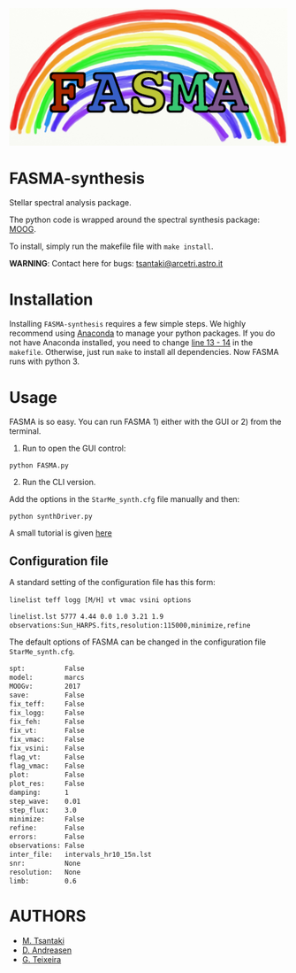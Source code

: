 ![My image](https://github.com/MariaTsantaki/FASMA-synthesis/blob/master/img/running_icon.png)


# FASMA-synthesis
Stellar spectral analysis package. 

The python code is wrapped around the spectral synthesis package: [MOOG](http://www.as.utexas.edu/~chris/moog.html).

To install, simply run the makefile file with `make install`.

**WARNING**: Contact here for bugs: tsantaki@arcetri.astro.it

# Installation
Installing `FASMA-synthesis` requires a few simple steps. We highly recommend
using [Anaconda](https://www.continuum.io/) to manage your python packages.
If you do not have Anaconda installed, you need to change [line 13 - 14](https://github.com/MariaTsantaki/FASMA-synthesis/blob/master/makefile#L13-L14) in the `makefile`. Otherwise, just run `make`
to install all dependencies.
Now FASMA runs with python 3.

# Usage
FASMA is so easy. You can run FASMA 1) either with the GUI or 2) from the terminal. 

1) Run to open the GUI control:

```
python FASMA.py
```

2) Run the CLI version.

Add the options in the `StarMe_synth.cfg` file manually and then:

```
python synthDriver.py
```


A small tutorial is given [here](https://github.com/MariaTsantaki/FASMA-synthesis/blob/master/manual/Manual_fasma.pdf)

## Configuration file

A standard setting of the configuration file has this form:

`linelist teff logg [M/H] vt vmac vsini options`

```
linelist.lst 5777 4.44 0.0 1.0 3.21 1.9 observations:Sun_HARPS.fits,resolution:115000,minimize,refine
```

The default options of FASMA can be changed in the configuration file `StarMe_synth.cfg`.

```
spt:          False
model:        marcs
MOOGv:        2017
save:         False
fix_teff:     False
fix_logg:     False
fix_feh:      False
fix_vt:       False
fix_vmac:     False
fix_vsini:    False
flag_vt:      False
flag_vmac:    False
plot:         False
plot_res:     False
damping:      1
step_wave:    0.01
step_flux:    3.0
minimize:     False
refine:       False
errors:       False
observations: False
inter_file:   intervals_hr10_15n.lst
snr:          None
resolution:   None
limb:         0.6
```

# AUTHORS

   * [M. Tsantaki](https://github.com/MariaTsantaki)
   * [D. Andreasen](https://github.com/DanielAndreasen)
   * [G. Teixeira](https://github.com/gdcteixeira)
